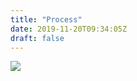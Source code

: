 ```yaml
---
title: "Process"
date: 2019-11-20T09:34:05Z
draft: false
---
```



  <img src="https://www.smartsheet.com/sites/default/files/IC-Project-Management-Workflow-Template.png" />

